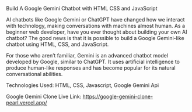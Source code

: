 Build A Google Gemini Chatbot with HTML CSS and JavaScript

AI chatbots like Google Gemini or ChatGPT have changed how we interact with technology, making conversations with machines almost human. As a beginner web developer, have you ever thought about building your own AI chatbot? The good news is that it is possible to build a Google Gemini-like chatbot using HTML, CSS, and JavaScript.

For those who aren’t familiar, Gemini is an advanced chatbot model developed by Google, similar to ChatGPT. It uses artificial intelligence to produce human-like responses and has become popular for its natural conversational abilities.

Technologies Used: HTML, CSS, Javascript, Google Gemini Api

Google Gemini Clone Live Link: https://google-gemini-clone-pearl.vercel.app/

